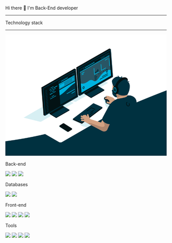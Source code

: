 Hi there 👋 I'm Back-End developer

<hr>
Technology stack
<hr>
<img src="https://raw.githubusercontent.com/DJWOMS/DJWOMS/main/code.gif">

Back-end

<img src="https://img.shields.io/badge/Python-black?style=for-the-badge&logo=Python&logoColor=blue"/>  <img src="https://img.shields.io/badge/Django-limegreen?style=for-the-badge&logo=Django&logoColor=white"/>
<img src="https://img.shields.io/badge/jinja-deepskyblue?style=for-the-badge&logo=jinja&logoColor=white"/>

Databases

<img src="https://img.shields.io/badge/MySql-blue?style=for-the-badge&logo=MySql&logoColor=white"/>  <img src="https://img.shields.io/badge/Sql-limegreen?style=for-the-badge&logo=Sql&logoColor=white"/>

Front-end

<img src="https://img.shields.io/badge/Html5-red?style=for-the-badge&logo=Html5&logoColor=white"/>  <img src="https://img.shields.io/badge/css3-blue?style=for-the-badge&logo=css3&logoColor=white"/>
<img src="https://img.shields.io/badge/javascript-gold?style=for-the-badge&logo=javascript&logoColor=black"/>
 <img src="https://img.shields.io/badge/figma-lightyellow?style=for-the-badge&logo=figma&logoColor=black"/>

Tools

<img src="https://img.shields.io/badge/git-black?style=for-the-badge&logo=git&logoColor=red"/>  <img src="https://img.shields.io/badge/github-black?style=for-the-badge&logo=github&logoColor=white"/>
<img src="https://img.shields.io/badge/postman-orange?style=for-the-badge&logo=postman&logoColor=white"/>
 <img src="https://img.shields.io/badge/pycharm-yellow?style=for-the-badge&logo=pycharm&logoColor=black"/>
